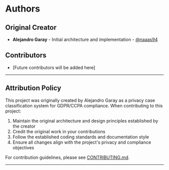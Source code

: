 # Authors

## Original Creator
- **Alejandro Garay** - Initial architecture and implementation - [@naaas94](https://github.com/naaas94)

## Contributors
- [Future contributors will be added here]

---

## Attribution Policy

This project was originally created by Alejandro Garay as a privacy case classification system for GDPR/CCPA compliance. When contributing to this project:

1. Maintain the original architecture and design principles established by the creator
2. Credit the original work in your contributions
3. Follow the established coding standards and documentation style
4. Ensure all changes align with the project's privacy and compliance objectives

For contribution guidelines, please see [CONTRIBUTING.md](CONTRIBUTING.md). 

---

 
